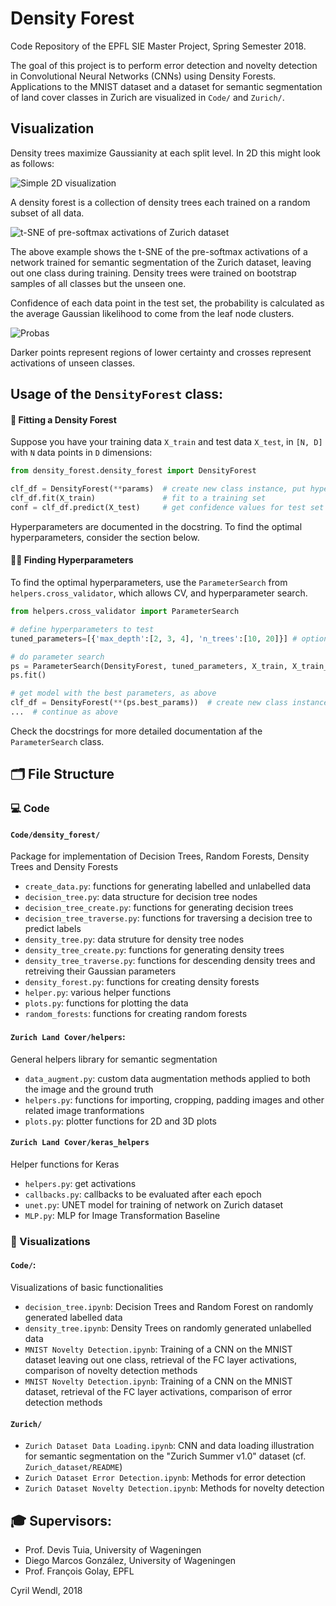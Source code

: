 # Density Forest 
Code Repository of the EPFL SIE Master Project, Spring Semester 2018.

The goal of this project is to perform error detection and novelty detection in Convolutional Neural Networks (CNNs) using Density Forests. Applications to the MNIST dataset and a dataset for semantic segmentation of land cover classes in Zurich are visualized in  `Code/` and `Zurich/`.


## Visualization
Density trees maximize Gaussianity at each split level. In 2D this might look as follows:

![Simple 2D visualization](Figures/density_tree/gif/splits_visu.gif) 

A density forest is a collection of density trees each trained on a random subset of all data.

![t-SNE of pre-softmax activations of Zurich dataset](Figures/Zurich/GIF/tsne_act.gif) 

The above example shows the t-SNE of the pre-softmax activations of a network trained for semantic segmentation of the
 Zurich dataset, leaving out one class during training. 
Density trees were trained on bootstrap samples of all classes but the unseen one. 

Confidence of each data point in the test set, the probability is calculated as the average Gaussian likelihood to come from the leaf node clusters.

![Probas](Figures/Zurich/GIF/probas.png)

Darker points represent regions of lower certainty and crosses represent activations of unseen classes.
 
 

## Usage of the `DensityForest` class:
#### 🌳 Fitting a Density Forest
Suppose you have your training data `X_train` and test data `X_test`, in `[N, D]` with `N` data points in `D` dimensions:

```python
from density_forest.density_forest import DensityForest

clf_df = DensityForest(**params)  # create new class instance, put hyperparameters here
clf_df.fit(X_train)               # fit to a training set
conf = clf_df.predict(X_test)     # get confidence values for test set
```
Hyperparameters are documented in the docstring. To find the optimal hyperparameters, consider the section below.

#### 👨‍🔬 Finding Hyperparameters
To find the optimal hyperparameters, use the `ParameterSearch` from `helpers.cross_validator`, which allows CV, and hyperparameter search.

```python
from helpers.cross_validator import ParameterSearch

# define hyperparameters to test
tuned_parameters=[{'max_depth':[2, 3, 4], 'n_trees':[10, 20]}] # optionally add non-default arguments as single-element arrays

# do parameter search
ps = ParameterSearch(DensityForest, tuned_parameters, X_train, X_train_all, y_true_tr, f_scorer, n_iter=2, verbosity=0, n_jobs=1)
ps.fit()

# get model with the best parameters, as above
clf_df = DensityForest(**(ps.best_params))  # create new class instance with best hyperparameters
...  # continue as above
```
Check the docstrings for more detailed documentation af the `ParameterSearch` class.


## 🗂 File Structure

### 💻 Code
#### `Code/density_forest/`
Package for implementation of Decision Trees, Random Forests, Density Trees and Density Forests
- `create_data.py`: functions for generating labelled and unlabelled data
- `decision_tree.py`: data structure for decision tree nodes
- `decision_tree_create.py`: functions for generating decision trees
- `decision_tree_traverse.py`: functions for traversing a decision tree to predict labels
- `density_tree.py`: data struture for density tree nodes
- `density_tree_create.py`: functions for generating density trees
- `density_tree_traverse.py`: functions for descending density trees and retreiving their Gaussian parameters
- `density_forest.py`: functions for creating density forests
- `helper.py`: various helper functions
- `plots.py`: functions for plotting the data
- `random_forests`: functions for creating random forests

#### `Zurich Land Cover/helpers`: 
General helpers library for semantic segmentation
- `data_augment.py`: custom data augmentation methods applied to both the image and the ground truth
- `helpers.py`: functions for importing, cropping, padding images and other related image tranformations
- `plots.py`: plotter functions for 2D and 3D plots 


#### `Zurich Land Cover/keras_helpers`
Helper functions for Keras
- `helpers.py`: get activations
- `callbacks.py`: callbacks to be evaluated after each epoch
- `unet.py`: UNET model for training of network on Zurich dataset
- `MLP.py`: MLP for Image Transformation Baseline

### 🗾 Visualizations
#### `Code/`: 
Visualizations of basic functionalities
- `decision_tree.ipynb`: Decision Trees and Random Forest on randomly generated labelled data
- `density_tree.ipynb`: Density Trees on randomly generated unlabelled data
- `MNIST Novelty Detection.ipynb`: Training of a CNN on the MNIST dataset leaving out one class, retrieval of the FC layer activations, comparison of novelty detection methods
- `MNIST Novelty Detection.ipynb`: Training of a CNN on the MNIST dataset, retrieval of the FC layer activations, comparison of error detection methods

#### `Zurich/`
- `Zurich Dataset Data Loading.ipynb`: CNN and data loading illustration for semantic segmentation on the 
"Zurich Summer v1.0" dataset (cf. `Zurich_dataset/README`)
- `Zurich Dataset Error Detection.ipynb`: Methods for error detection
- `Zurich Dataset Novelty Detection.ipynb`: Methods for novelty detection

## 🎓 Supervisors:
- Prof. Devis Tuia, University of Wageningen
- Diego Marcos González, University of Wageningen
- Prof. François Golay, EPFL

Cyril Wendl, 2018
